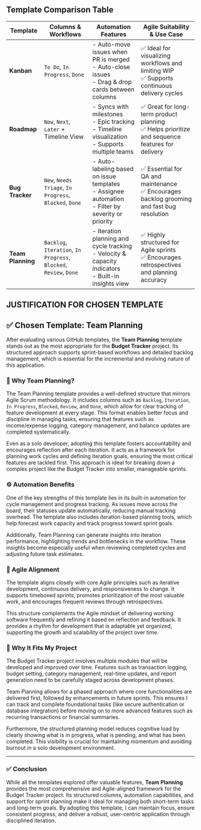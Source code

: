 ## Template Comparison Table

| Template         | Columns & Workflows                                                                 | Automation Features                                                                                     | Agile Suitability & Use Case                                                                 |
|------------------|--------------------------------------------------------------------------------------|----------------------------------------------------------------------------------------------------------|-----------------------------------------------------------------------------------------------|
| **Kanban**        | `To Do`, `In Progress`, `Done`                                                      | - Auto-move issues when PR is merged<br>- Auto-close issues<br>- Drag & drop cards between columns      | ✅ Ideal for visualizing workflows and limiting WIP<br>✅ Supports continuous delivery cycles  |
| **Roadmap**       | `Now`, `Next`, `Later` + Timeline View                                              | - Syncs with milestones<br>- Epic tracking<br>- Timeline visualization<br>- Supports multiple teams     | ✅ Great for long-term product planning<br>✅ Helps prioritize and sequence features for delivery |
| **Bug Tracker**   | `New`, `Needs Triage`, `In Progress`, `Blocked`, `Done`                             | - Auto-labeling based on issue templates<br>- Assignee automation<br>- Filter by severity or priority    | ✅ Essential for QA and maintenance<br>✅ Encourages backlog grooming and fast bug resolution   |
| **Team Planning** | `Backlog`, `Iteration`, `In Progress`, `Blocked`, `Review`, `Done`                  | - Iteration planning and cycle tracking<br>- Velocity & capacity indicators<br>- Built-in insights view | ✅ Highly structured for Agile sprints<br>✅ Encourages retrospectives and planning accuracy    |


## JUSTIFICATION FOR CHOSEN TEMPLATE

## ✅ Chosen Template: Team Planning

After evaluating various GitHub templates, the **Team Planning** template stands out as the most appropriate for the **Budget Tracker** project. Its structured approach supports sprint-based workflows and detailed backlog management, which is essential for the incremental and evolving nature of this application.

### 🧠 Why Team Planning?

The Team Planning template provides a well-defined structure that mirrors Agile Scrum methodology. It includes columns such as `Backlog`, `Iteration`, `In Progress`, `Blocked`, `Review`, and `Done`, which allow for clear tracking of feature development at every stage. This format enables better focus and discipline in managing tasks, ensuring that features such as income/expense logging, category management, and balance updates are completed systematically.

Even as a solo developer, adopting this template fosters accountability and encourages reflection after each iteration. It acts as a framework for planning work cycles and defining iteration goals, ensuring the most critical features are tackled first. This approach is ideal for breaking down a complex project like the Budget Tracker into smaller, manageable sprints.

### ⚙ Automation Benefits

One of the key strengths of this template lies in its built-in automation for cycle management and progress tracking. As issues move across the board, their statuses update automatically, reducing manual tracking overhead. The template also includes iteration-based planning tools, which help forecast work capacity and track progress toward sprint goals.

Additionally, Team Planning can generate insights into iteration performance, highlighting trends and bottlenecks in the workflow. These insights become especially useful when reviewing completed cycles and adjusting future task estimates.

### 🔄 Agile Alignment

The template aligns closely with core Agile principles such as iterative development, continuous delivery, and responsiveness to change. It supports timeboxed sprints, promotes prioritization of the most valuable work, and encourages frequent reviews through retrospectives.

This structure complements the Agile mindset of delivering working software frequently and refining it based on reflection and feedback. It provides a rhythm for development that is adaptable yet organized, supporting the growth and scalability of the project over time.

### 🎯 Why It Fits My Project

The Budget Tracker project involves multiple modules that will be developed and improved over time. Features such as transaction logging, budget setting, category management, real-time updates, and report generation need to be carefully staged across development phases.

Team Planning allows for a phased approach where core functionalities are delivered first, followed by enhancements in future sprints. This ensures I can track and complete foundational tasks (like secure authentication or database integration) before moving on to more advanced features such as recurring transactions or financial summaries.

Furthermore, the structured planning model reduces cognitive load by clearly showing what is in progress, what is pending, and what has been completed. This visibility is crucial for maintaining momentum and avoiding burnout in a solo development environment.

---

### ✅ Conclusion

While all the templates explored offer valuable features, **Team Planning** provides the most comprehensive and Agile-aligned framework for the Budget Tracker project. Its structured columns, automation capabilities, and support for sprint planning make it ideal for managing both short-term tasks and long-term goals. By adopting this template, I can maintain focus, ensure consistent progress, and deliver a robust, user-centric application through disciplined iteration.

